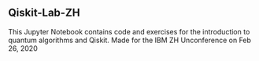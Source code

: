 ## Qiskit-Lab-ZH

This Jupyter Notebook contains code and exercises for the introduction to quantum algorithms and Qiskit. Made for the IBM ZH Unconference on Feb 26, 2020

